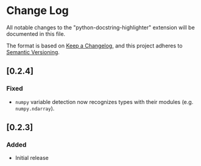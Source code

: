 # Change Log

All notable changes to the "python-docstring-highlighter" extension will be documented in this file.

The format is based on [Keep a Changelog](https://keepachangelog.com/en/1.1.0/),
and this project adheres to [Semantic Versioning](https://semver.org/spec/v2.0.0.html).

## [0.2.4]

### Fixed

- `numpy` variable detection now recognizes types with their modules (e.g. `numpy.ndarray`).

## [0.2.3]

### Added

- Initial release
